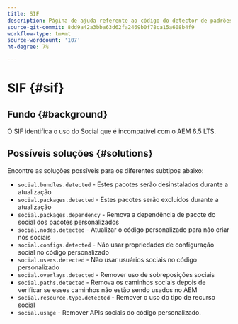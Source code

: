 ```yaml
---
title: SIF
description: Página de ajuda referente ao código do detector de padrões.
source-git-commit: 8dd9a42a3bba63d62fa2469b0f78ca15a608b4f9
workflow-type: tm+mt
source-wordcount: '107'
ht-degree: 7%

---
```


# SIF {#sif}

## Fundo {#background}

O SIF identifica o uso do Social que é incompatível com o AEM 6.5 LTS.

<!-- Alexandru: drafting for now ## Possible implications and risks {#implications-and-risks} -->

## Possíveis soluções {#solutions}

Encontre as soluções possíveis para os diferentes subtipos abaixo:

* `social.bundles.detected` - Estes pacotes serão desinstalados durante a atualização
* `social.packages.detected` - Estes pacotes serão excluídos durante a atualização
* `social.packages.dependency` - Remova a dependência de pacote do social dos pacotes personalizados
* `social.nodes.detected` - Atualizar o código personalizado para não criar nós sociais
* `social.configs.detected` - Não usar propriedades de configuração social no código personalizado
* `social.users.detected` - Não usar usuários sociais no código personalizado
* `social.overlays.detected` - Remover uso de sobreposições sociais
* `social.paths.detected` - Remova os caminhos sociais depois de verificar se esses caminhos não estão sendo usados no AEM
* `social.resource.type.detected` - Remover o uso do tipo de recurso social
* `social.usage` - Remover APIs sociais do código personalizado.